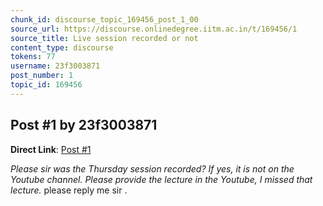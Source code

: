 ```yaml
---
chunk_id: discourse_topic_169456_post_1_00
source_url: https://discourse.onlinedegree.iitm.ac.in/t/169456/1
source_title: Live session recorded or not
content_type: discourse
tokens: 77
username: 23f3003871
post_number: 1
topic_id: 169456
---
```


## Post #1 by 23f3003871

**Direct Link**: [Post #1](https://discourse.onlinedegree.iitm.ac.in/t/169456/1)

*Please sir was the Thursday session recorded? If yes, it is not on the Youtube channel. Please provide the lecture in the Youtube, I missed that lecture.* please reply me sir .
